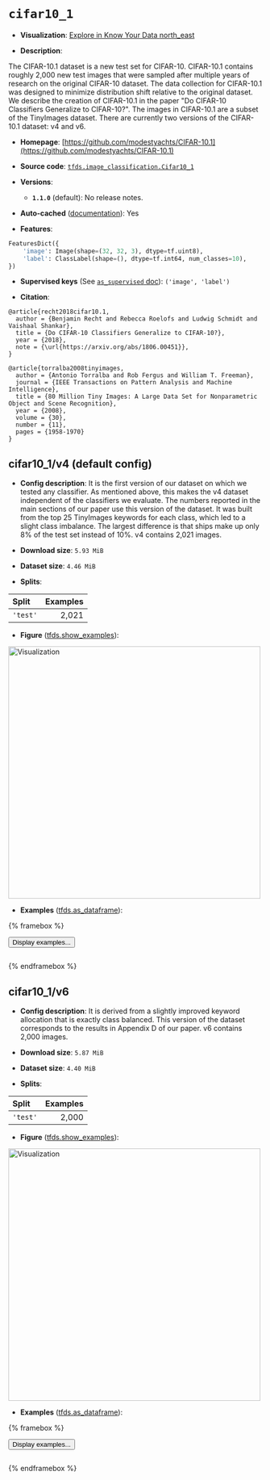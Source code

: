 <div itemscope itemtype="http://schema.org/Dataset">
  <div itemscope itemprop="includedInDataCatalog" itemtype="http://schema.org/DataCatalog">
    <meta itemprop="name" content="TensorFlow Datasets" />
  </div>
  <meta itemprop="name" content="cifar10_1" />
  <meta itemprop="description" content="The CIFAR-10.1 dataset is a new test set for CIFAR-10. CIFAR-10.1 contains roughly 2,000 new test images &#10;that were sampled after multiple years of research on the original CIFAR-10 dataset. The data collection &#10;for CIFAR-10.1 was designed to minimize distribution shift relative to the original dataset. We describe &#10;the creation of CIFAR-10.1 in the paper &quot;Do CIFAR-10 Classifiers Generalize to CIFAR-10?&quot;. &#10;The images in CIFAR-10.1 are a subset of the TinyImages dataset. &#10;There are currently two versions of the CIFAR-10.1 dataset: v4 and v6.&#10;&#10;To use this dataset:&#10;&#10;```python&#10;import tensorflow_datasets as tfds&#10;&#10;ds = tfds.load(&#x27;cifar10_1&#x27;, split=&#x27;train&#x27;)&#10;for ex in ds.take(4):&#10;  print(ex)&#10;```&#10;&#10;See [the guide](https://www.tensorflow.org/datasets/overview) for more&#10;informations on [tensorflow_datasets](https://www.tensorflow.org/datasets).&#10;&#10;&lt;img src=&quot;https://storage.googleapis.com/tfds-data/visualization/fig/cifar10_1-v4-1.1.0.png&quot; alt=&quot;Visualization&quot; width=&quot;500px&quot;&gt;&#10;&#10;" />
  <meta itemprop="url" content="https://www.tensorflow.org/datasets/catalog/cifar10_1" />
  <meta itemprop="sameAs" content="https://github.com/modestyachts/CIFAR-10.1" />
  <meta itemprop="citation" content="@article{recht2018cifar10.1,&#10;  author = {Benjamin Recht and Rebecca Roelofs and Ludwig Schmidt and Vaishaal Shankar},&#10;  title = {Do CIFAR-10 Classifiers Generalize to CIFAR-10?},&#10;  year = {2018},&#10;  note = {\url{https://arxiv.org/abs/1806.00451}},&#10;}&#10;&#10;@article{torralba2008tinyimages, &#10;  author = {Antonio Torralba and Rob Fergus and William T. Freeman}, &#10;  journal = {IEEE Transactions on Pattern Analysis and Machine Intelligence}, &#10;  title = {80 Million Tiny Images: A Large Data Set for Nonparametric Object and Scene Recognition}, &#10;  year = {2008}, &#10;  volume = {30}, &#10;  number = {11}, &#10;  pages = {1958-1970}&#10;}" />
</div>

# `cifar10_1`


*   **Visualization**:
    <a class="button button-with-icon" href="https://knowyourdata-tfds.withgoogle.com/#tab=STATS&dataset=cifar10_1">
    Explore in Know Your Data
    <span class="material-icons icon-after" aria-hidden="true"> north_east
    </span> </a>

*   **Description**:

The CIFAR-10.1 dataset is a new test set for CIFAR-10. CIFAR-10.1 contains
roughly 2,000 new test images that were sampled after multiple years of research
on the original CIFAR-10 dataset. The data collection for CIFAR-10.1 was
designed to minimize distribution shift relative to the original dataset. We
describe the creation of CIFAR-10.1 in the paper "Do CIFAR-10 Classifiers
Generalize to CIFAR-10?". The images in CIFAR-10.1 are a subset of the
TinyImages dataset. There are currently two versions of the CIFAR-10.1 dataset:
v4 and v6.

*   **Homepage**:
    [https://github.com/modestyachts/CIFAR-10.1](https://github.com/modestyachts/CIFAR-10.1)

*   **Source code**:
    [`tfds.image_classification.Cifar10_1`](https://github.com/tensorflow/datasets/tree/master/tensorflow_datasets/image_classification/cifar10_1.py)

*   **Versions**:

    *   **`1.1.0`** (default): No release notes.

*   **Auto-cached**
    ([documentation](https://www.tensorflow.org/datasets/performances#auto-caching)):
    Yes

*   **Features**:

```python
FeaturesDict({
    'image': Image(shape=(32, 32, 3), dtype=tf.uint8),
    'label': ClassLabel(shape=(), dtype=tf.int64, num_classes=10),
})
```

*   **Supervised keys** (See
    [`as_supervised` doc](https://www.tensorflow.org/datasets/api_docs/python/tfds/load#args)):
    `('image', 'label')`

*   **Citation**:

```
@article{recht2018cifar10.1,
  author = {Benjamin Recht and Rebecca Roelofs and Ludwig Schmidt and Vaishaal Shankar},
  title = {Do CIFAR-10 Classifiers Generalize to CIFAR-10?},
  year = {2018},
  note = {\url{https://arxiv.org/abs/1806.00451}},
}

@article{torralba2008tinyimages,
  author = {Antonio Torralba and Rob Fergus and William T. Freeman},
  journal = {IEEE Transactions on Pattern Analysis and Machine Intelligence},
  title = {80 Million Tiny Images: A Large Data Set for Nonparametric Object and Scene Recognition},
  year = {2008},
  volume = {30},
  number = {11},
  pages = {1958-1970}
}
```

## cifar10_1/v4 (default config)

*   **Config description**: It is the first version of our dataset on which we
    tested any classifier. As mentioned above, this makes the v4 dataset
    independent of the classifiers we evaluate. The numbers reported in the main
    sections of our paper use this version of the dataset. It was built from the
    top 25 TinyImages keywords for each class, which led to a slight class
    imbalance. The largest difference is that ships make up only 8% of the test
    set instead of 10%. v4 contains 2,021 images.

*   **Download size**: `5.93 MiB`

*   **Dataset size**: `4.46 MiB`

*   **Splits**:

Split    | Examples
:------- | -------:
`'test'` | 2,021

*   **Figure**
    ([tfds.show_examples](https://www.tensorflow.org/datasets/api_docs/python/tfds/visualization/show_examples)):

<img src="https://storage.googleapis.com/tfds-data/visualization/fig/cifar10_1-v4-1.1.0.png" alt="Visualization" width="500px">

*   **Examples**
    ([tfds.as_dataframe](https://www.tensorflow.org/datasets/api_docs/python/tfds/as_dataframe)):

<!-- mdformat off(HTML should not be auto-formatted) -->

{% framebox %}

<button id="displaydataframe">Display examples...</button>
<div id="dataframecontent" style="overflow-x:scroll"></div>
<script src="https://www.gstatic.com/external_hosted/jquery2.min.js"></script>
<script>
var url = "https://storage.googleapis.com/tfds-data/visualization/dataframe/cifar10_1-v4-1.1.0.html";
$(document).ready(() => {
  $("#displaydataframe").click((event) => {
    // Disable the button after clicking (dataframe loaded only once).
    $("#displaydataframe").prop("disabled", true);

    // Pre-fetch and display the content
    $.get(url, (data) => {
      $("#dataframecontent").html(data);
    }).fail(() => {
      $("#dataframecontent").html(
        'Error loading examples. If the error persist, please open '
        + 'a new issue.'
      );
    });
  });
});
</script>

{% endframebox %}

<!-- mdformat on -->

## cifar10_1/v6

*   **Config description**: It is derived from a slightly improved keyword
    allocation that is exactly class balanced. This version of the dataset
    corresponds to the results in Appendix D of our paper. v6 contains 2,000
    images.

*   **Download size**: `5.87 MiB`

*   **Dataset size**: `4.40 MiB`

*   **Splits**:

Split    | Examples
:------- | -------:
`'test'` | 2,000

*   **Figure**
    ([tfds.show_examples](https://www.tensorflow.org/datasets/api_docs/python/tfds/visualization/show_examples)):

<img src="https://storage.googleapis.com/tfds-data/visualization/fig/cifar10_1-v6-1.1.0.png" alt="Visualization" width="500px">

*   **Examples**
    ([tfds.as_dataframe](https://www.tensorflow.org/datasets/api_docs/python/tfds/as_dataframe)):

<!-- mdformat off(HTML should not be auto-formatted) -->

{% framebox %}

<button id="displaydataframe">Display examples...</button>
<div id="dataframecontent" style="overflow-x:scroll"></div>
<script src="https://www.gstatic.com/external_hosted/jquery2.min.js"></script>
<script>
var url = "https://storage.googleapis.com/tfds-data/visualization/dataframe/cifar10_1-v6-1.1.0.html";
$(document).ready(() => {
  $("#displaydataframe").click((event) => {
    // Disable the button after clicking (dataframe loaded only once).
    $("#displaydataframe").prop("disabled", true);

    // Pre-fetch and display the content
    $.get(url, (data) => {
      $("#dataframecontent").html(data);
    }).fail(() => {
      $("#dataframecontent").html(
        'Error loading examples. If the error persist, please open '
        + 'a new issue.'
      );
    });
  });
});
</script>

{% endframebox %}

<!-- mdformat on -->
